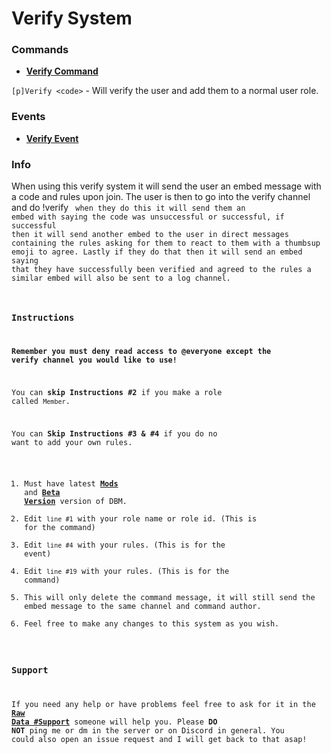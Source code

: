 # Verify System

### Commands

* **[Verify Command](https://github.com/Zacwilson90/DBMProjects/blob/Verify-System/verify_command.js)**

`[p]Verify <code>` - Will verify the user and add them to a normal user role.



### Events

* **[Verify Event](https://github.com/Zacwilson90/DBMProjects/blob/Verify-System/verifymessage_event.js)**



### Info

When using this verify system it will send the user an embed message with a code and rules upon join. The user is then to go into the verify channel and do !verify <code> when they do this it will send them an embed with saying the code was unsuccessful or successful, if successful then it will send another embed to the user in direct messages containing the rules asking for them to react to them with a thumbsup emoji to agree. Lastly if they do that then it will send an embed saying that they have successfully been verified and agreed to the rules a similar embed will also be sent to a log channel. 
  
### Instructions

**Remember you must deny read access to @everyone except the verify channel you would like to use!**

You can **skip Instructions #2** if you make a role called `Member`.

You can **Skip Instructions #3 & #4** if you do no want to add your own rules.

1. Must have latest **[Mods](https://github.com/Discord-Bot-Maker-Mods/DBM-Mods)** and **[Beta Version](https://discordapp.com/channels/379372685182107669/421384914219433984/493286471696908309)** version of DBM.
2. Edit `line #1` with your role name or role id. (This is for the command)
3. Edit `line #4` with your rules. (This is for the event)
4. Edit `line #19` with your rules. (This is for the command)
5. This will only delete the command message, it will still send the embed message to the same channel and command author.
6. Feel free to make any changes to this system as you wish.



### Support

If you need any help or have problems feel free to ask for it in the **[Raw Data #Support](https://discordapp.com/channels/379372685182107669/388055603320324116)** someone will help you. Please **DO NOT** ping me or dm in the server or on Discord in general. You could also open an issue request and I will get back to that asap!
